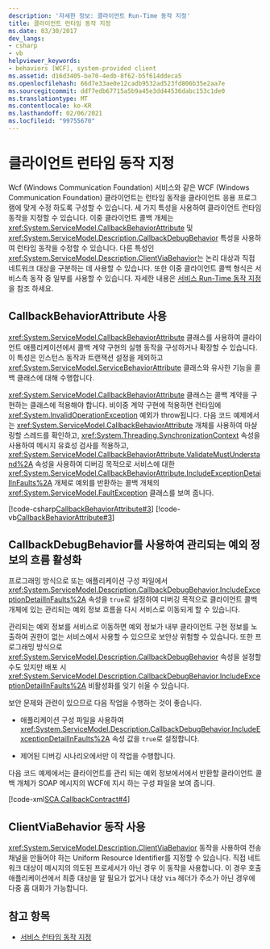```yaml
---
description: '자세한 정보: 클라이언트 Run-Time 동작 지정'
title: 클라이언트 런타임 동작 지정
ms.date: 03/30/2017
dev_langs:
- csharp
- vb
helpviewer_keywords:
- behaviors [WCF], system-provided client
ms.assetid: d16d3405-be70-4edb-8f62-b5f614ddeca5
ms.openlocfilehash: 66d7e33ae0e12cadb9532ad523fd806b35e2aa7e
ms.sourcegitcommit: ddf7edb67715a5b9a45e3dd44536dabc153c1de0
ms.translationtype: MT
ms.contentlocale: ko-KR
ms.lasthandoff: 02/06/2021
ms.locfileid: "99755670"
---
```

# <a name="specifying-client-run-time-behavior"></a>클라이언트 런타임 동작 지정

Wcf (Windows Communication Foundation) 서비스와 같은 WCF (Windows Communication Foundation) 클라이언트는 런타임 동작을 클라이언트 응용 프로그램에 맞게 수정 하도록 구성할 수 있습니다. 세 가지 특성을 사용하여 클라이언트 런타임 동작을 지정할 수 있습니다. 이중 클라이언트 콜백 개체는 <xref:System.ServiceModel.CallbackBehaviorAttribute> 및 <xref:System.ServiceModel.Description.CallbackDebugBehavior> 특성을 사용하여 런타임 동작을 수정할 수 있습니다. 다른 특성인 <xref:System.ServiceModel.Description.ClientViaBehavior>는 논리 대상과 직접 네트워크 대상을 구분하는 데 사용할 수 있습니다. 또한 이중 클라이언트 콜백 형식은 서비스측 동작 중 일부를 사용할 수 있습니다. 자세한 내용은 [서비스 Run-Time 동작 지정](specifying-service-run-time-behavior.md)을 참조 하세요.  
  
## <a name="using-the-callbackbehaviorattribute"></a>CallbackBehaviorAttribute 사용  

 <xref:System.ServiceModel.CallbackBehaviorAttribute> 클래스를 사용하여 클라이언트 애플리케이션에서 콜백 계약 구현의 실행 동작을 구성하거나 확장할 수 있습니다. 이 특성은 인스턴스 동작과 트랜잭션 설정을 제외하고 <xref:System.ServiceModel.ServiceBehaviorAttribute> 클래스와 유사한 기능을 콜백 클래스에 대해 수행합니다.  
  
 <xref:System.ServiceModel.CallbackBehaviorAttribute> 클래스는 콜백 계약을 구현하는 클래스에 적용해야 합니다. 비이중 계약 구현에 적용하면 런타임에 <xref:System.InvalidOperationException> 예외가 throw됩니다. 다음 코드 예제에서는 <xref:System.ServiceModel.CallbackBehaviorAttribute> 개체를 사용하여 마샬링할 스레드를 확인하고, <xref:System.Threading.SynchronizationContext> 속성을 사용하여 메시지 유효성 검사를 적용하고, <xref:System.ServiceModel.CallbackBehaviorAttribute.ValidateMustUnderstand%2A> 속성을 사용하여 디버깅 목적으로 서비스에 대한 <xref:System.ServiceModel.CallbackBehaviorAttribute.IncludeExceptionDetailInFaults%2A> 개체로 예외를 반환하는 콜백 개체의 <xref:System.ServiceModel.FaultException> 클래스를 보여 줍니다.  
  
 [!code-csharp[CallbackBehaviorAttribute#3](../../../samples/snippets/csharp/VS_Snippets_CFX/callbackbehaviorattribute/cs/client.cs#3)]
 [!code-vb[CallbackBehaviorAttribute#3](../../../samples/snippets/visualbasic/VS_Snippets_CFX/callbackbehaviorattribute/vb/client.vb#3)]  
  
## <a name="using-callbackdebugbehavior-to-enable-the-flow-of-managed-exception-information"></a>CallbackDebugBehavior를 사용하여 관리되는 예외 정보의 흐름 활성화  

 프로그래밍 방식으로 또는 애플리케이션 구성 파일에서 <xref:System.ServiceModel.Description.CallbackDebugBehavior.IncludeExceptionDetailInFaults%2A> 속성을 `true`로 설정하여 디버깅 목적으로 클라이언트 콜백 개체에 있는 관리되는 예외 정보 흐름을 다시 서비스로 이동되게 할 수 있습니다.  
  
 관리되는 예외 정보를 서비스로 이동하면 예외 정보가 내부 클라이언트 구현 정보를 노출하여 권한이 없는 서비스에서 사용할 수 있으므로 보안상 위험할 수 있습니다. 또한 프로그래밍 방식으로 <xref:System.ServiceModel.Description.CallbackDebugBehavior> 속성을 설정할 수도 있지만 배포 시 <xref:System.ServiceModel.Description.CallbackDebugBehavior.IncludeExceptionDetailInFaults%2A> 비활성화를 잊기 쉬울 수 있습니다.  
  
 보안 문제와 관련이 있으므로 다음 작업을 수행하는 것이 좋습니다.  
  
- 애플리케이션 구성 파일을 사용하여 <xref:System.ServiceModel.Description.CallbackDebugBehavior.IncludeExceptionDetailInFaults%2A> 속성 값을 `true`로 설정합니다.  
  
- 제어된 디버깅 시나리오에서만 이 작업을 수행합니다.  
  
 다음 코드 예제에서는 클라이언트를 관리 되는 예외 정보에서에서 반환할 클라이언트 콜백 개체가 SOAP 메시지의 WCF에 지시 하는 구성 파일을 보여 줍니다.  
  
 [!code-xml[SCA.CallbackContract#4](../../../samples/snippets/csharp/VS_Snippets_CFX/sca.callbackcontract/cs/client.exe.config#4)]  

## <a name="using-the-clientviabehavior-behavior"></a>ClientViaBehavior 동작 사용  

 <xref:System.ServiceModel.Description.ClientViaBehavior> 동작을 사용하여 전송 채널을 만들어야 하는 Uniform Resource Identifier를 지정할 수 있습니다. 직접 네트워크 대상이 메시지의 의도된 프로세서가 아닌 경우 이 동작을 사용합니다. 이 경우 호출 애플리케이션에서 최종 대상을 알 필요가 없거나 대상 `Via` 헤더가 주소가 아닌 경우에 다중 홉 대화가 가능합니다.  
  
## <a name="see-also"></a>참고 항목

- [서비스 런타임 동작 지정](specifying-service-run-time-behavior.md)
